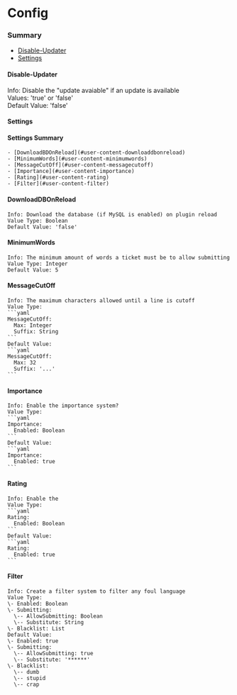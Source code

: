 # Config #

### Summary ###
  - [Disable-Updater](#user-content-disable-updater)
  - [Settings](#user-content-settings)

#### Disable-Updater ####
  Info: Disable the "update avaiable" if an update is available  
  Values: 'true' or 'false'  
  Default Value: 'false'

#### Settings ####
  #### Settings Summary ####
    - [DownloadBDOnReload](#user-content-downloaddbonreload)
    - [MinimumWords](#user-content-minimumwords)
    - [MessageCutOff](#user-content-messagecutoff)
    - [Importance](#user-content-importance)
    - [Rating](#user-content-rating)
    - [Filter](#user-content-filter)
  
  #### DownloadDBOnReload ####
    Info: Download the database (if MySQL is enabled) on plugin reload  
    Value Type: Boolean  
    Default Value: 'false'
  
  #### MinimumWords ####
    Info: The minimum amount of words a ticket must be to allow submitting  
    Value Type: Integer  
    Default Value: 5
  
  #### MessageCutOff ####
    Info: The maximum characters allowed until a line is cutoff  
    Value Type:
    ```yaml
    MessageCutOff:
      Max: Integer  
      Suffix: String
    ```
    Default Value: 
    ```yaml 
    MessageCutOff:
      Max: 32  
      Suffix: '...'
    ```
  
  #### Importance ####
    Info: Enable the importance system?  
    Value Type:   
    ```yaml
    Importance:
      Enabled: Boolean 
    ```
    Default Value:  
    ```yaml
    Importance:
      Enabled: true
    ```
  
  #### Rating ####
    Info: Enable the   
    Value Type:  
    ```yaml
    Rating:
      Enabled: Boolean 
    ```
    Default Value:  
    ```yaml
    Rating:
      Enabled: true
    ``` 
  
  #### Filter ####
    Info: Create a filter system to filter any foul language  
    Value Type:  
    \- Enabled: Boolean  
    \- Submitting:  
      \-- AllowSubmitting: Boolean  
      \-- Substitute: String  
    \- Blacklist: List  
    Default Value:  
    \- Enabled: true  
    \- Submitting:  
      \-- AllowSubmitting: true  
      \-- Substitute: '******'  
    \- Blacklist:  
      \-- dumb  
      \-- stupid  
      \-- crap   
